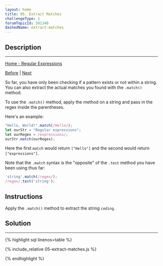 ```yaml
---
layout: home
title: 05. Extract Matches
challengeType: 1
forumTopicId: 301340
dashedName: extract-matches
---
```


<div class="row">
<div class="columnStmt" markdown="1">

## Description
------

[Home - Regular Expressions](./README.md)

[Before](./04-ignore-case-while-matching.md)  | [Next](./06-find-more-than-the-first-match.md) 

So far, you have only been checking if a pattern exists or not within a string. You can also extract the actual matches you found with the `.match()` method.

To use the `.match()` method, apply the method on a string and pass in the regex inside the parentheses.

Here's an example:

```js
"Hello, World!".match(/Hello/);
let ourStr = "Regular expressions";
let ourRegex = /expressions/;
ourStr.match(ourRegex);
```

Here the first `match` would return `["Hello"]` and the second would return `["expressions"]`.

Note that the `.match` syntax is the "opposite" of the `.test` method you have been using thus far:

```js
'string'.match(/regex/);
/regex/.test('string');
```

## Instructions 

Apply the `.match()` method to extract the string `coding`.

</div>
<div class="columnSol" markdown="1">

## Solution
------

{% highlight sql linenos=table %}

{% include_relative 05-extract-matches.js %}

{% endhighlight %}

</div>
</div>
